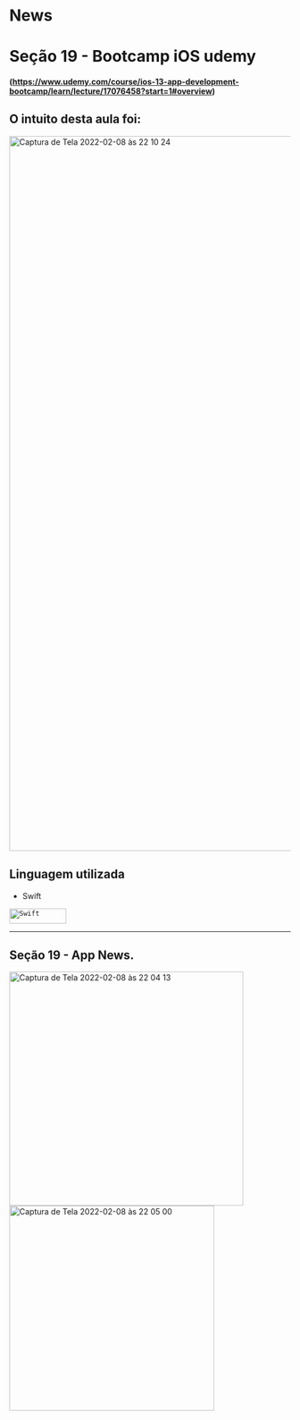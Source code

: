 # News

# Seção 19 - Bootcamp iOS udemy 
#### (https://www.udemy.com/course/ios-13-app-development-bootcamp/learn/lecture/17076458?start=1#overview)

## O intuito desta aula foi:

<img width="1280" alt="Captura de Tela 2022-02-08 às 22 10 24" src="https://user-images.githubusercontent.com/70922620/153102847-8193f359-9b82-4083-af37-38cd6527b7e3.png">

## Linguagem utilizada 

- Swift <br>

<code><img height="27" width= "102" src="https://img.shields.io/badge/Swift-FA7343?style=for-the-badge&logo=swift&logoColor=white" alt="Swift"/></code>

------------------------

## Seção 19 - App News.

<img width="419" alt="Captura de Tela 2022-02-08 às 22 04 13" src="https://user-images.githubusercontent.com/70922620/153102246-8cb2a52c-48f3-46fb-a4dc-6a7ce9c131dd.png">


<img width="367" alt="Captura de Tela 2022-02-08 às 22 05 00" src="https://user-images.githubusercontent.com/70922620/153102986-fd198ed9-6995-4122-b515-384c40ef8378.png">
